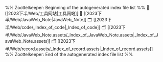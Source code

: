 %% Zoottelkeeper: Beginning of the autogenerated index file list  %%
📄 [[2023下半/Web/工具网站|工具网站]]
📄 [[2023下半/Web/JavaWeb_Note|JavaWeb_Note]]
🗂️ [[2023下半/Web/code/_Index_of_code|_Index_of_code]]
🗂️ [[2023下半/Web/JavaWeb_Note.assets/_Index_of_JavaWeb_Note.assets|_Index_of_JavaWeb_Note.assets]]
🗂️ [[2023下半/Web/record.assets/_Index_of_record.assets|_Index_of_record.assets]]
%% Zoottelkeeper: End of the autogenerated index file list  %%
